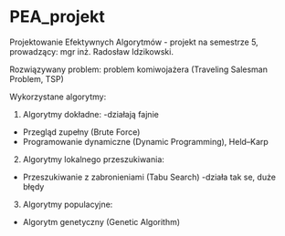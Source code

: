 # PEA_projekt
Projektowanie Efektywnych Algorytmów - projekt na semestrze 5, prowadzący: mgr inż. Radosław Idzikowski.

Rozwiązywany problem: problem komiwojażera (Traveling Salesman Problem, TSP)

Wykorzystane algorytmy:
1. Algorytmy dokładne: -działają fajnie
  -  Przegląd zupełny (Brute Force)
  -  Programowanie dynamiczne (Dynamic Programming), Held–Karp

2. Algorytmy lokalnego przeszukiwania:
  - Przeszukiwanie z zabronieniami (Tabu Search) -działa tak se, duże błędy

3. Algorytmy populacyjne:
  - Algorytm genetyczny (Genetic Algorithm)
